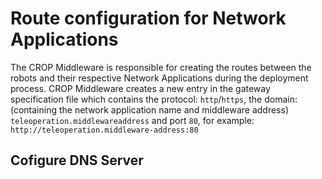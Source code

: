 # Route configuration for Network Applications
The CROP Middleware is responsible for creating the routes between the robots and their respective Network Applications during the deployment process. CROP Middleware creates a new entry in the gateway specification file which contains the protocol: `http`/`https`, the domain: (containing the network application name and middleware address) `teleoperation.middlewareaddress` and port `80`, for example: `http://teleoperation.middleware-address:80`



## Cofigure DNS Server
